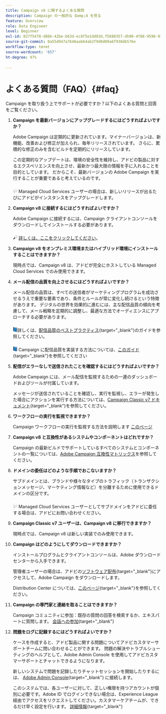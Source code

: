 ```yaml
---
title: Campaign v8 に関するよくある質問
description: Campaign の一般的な Qamp;A を見る
feature: Overview
role: Data Engineer
level: Beginner
exl-id: 027f5478-d86b-42be-b63d-ec8f5e1dd83d,f5688357-db90-4f88-9596-91e9d0a20d75
source-git-commit: 0a55d947a7646aab64ab2f9d0d09a6f930db576e
workflow-type: tm+mt
source-wordcount: '657'
ht-degree: 97%

---
```


# よくある質問（FAQ）{#faq}

Campaign を取り扱う上でサポートが必要ですか？以下のよくある質問と回答をご覧ください。

1. **Campaign を最新バージョンにアップグレードするにはどうすればよいですか？**

   Adobe Campaign は定期的に更新されています。マイナーバージョンは、新機能、改善および修正が加えられ、毎年リリースされています。 さらに、累積的な修正のみを含むビルドを定期的にリリースしています。

   この定期的なアップデートは、環境の安全性を維持し、アドビの製品に対するエクスペリエンスを向上させ、最新かつ最大限の情報を手に入れることを目的としています。 だからこそ、最新バージョンの Adobe Campaign を実行することが重要であると考えているのです。

   ![](../assets/do-not-localize/speech.png) Managed Cloud Services ユーザーの場合は、新しいリリースが出るたびにアドビがインスタンスをアップグレードします。

1. **Campaign v8 に接続するにはどうすればよいですか？**

   Adobe Campaign に接続するには、Campaign クライアントコンソールをダウンロードしてインストールする必要があります。

   ![](../assets/do-not-localize/glass.png) [詳しくは、ここをクリックしてください](connect.md)。

1. **Campaign v8 をオンプレミス環境またはハイブリッド環境にインストールすることはできますか？**

   現時点では、Campaign v8 は、アドビが完全にホストしている Managed Cloud Services でのみ使用できます。

1. **メール配信の品質を向上させるにはどうすればよいですか？**

   メール配信の品質は、すべての送信者がマーケティングプログラムを成功させるうえで重要な要素であり、条件とルールが常に変化し続けるという特徴があります。 デジタルの世界を効果的に進むには、主な配信品質の傾向を考慮して、メール戦略を定期的に調整し、最適な方法でオーディエンスにアプローチする必要があります。

   ![](../assets/do-not-localize/book.png)詳しくは、[配信品質のベストプラクティス](https://experienceleague.adobe.com/docs/deliverability-learn/deliverability-best-practice-guide/introduction.html?lang=ja){target=&quot;_blank&quot;}のガイドを参照してください。

   ![](../assets/do-not-localize/book.png) Campaign に配信品質を実装する方法については、[このガイド](https://experienceleague.adobe.com/docs/deliverability-learn/deliverability-best-practice-guide/additional-resources/general-resources.html?lang=ja){target=&quot;_blank&quot;}を参照してください

1. **配信がエラーなしで送信されたことを確認するにはどうすればよいですか？**

   Adobe Campaign には、メール配信を監視するための一連のダッシュボードおよびツールが付属しています。

   メッセージが送信されていることを確認し、実行を監視し、エラーが発生した場合にアクションを実行する方法については、[Campaign Classic v7 ドキュメント](https://experienceleague.adobe.com/docs/campaign-classic/using/sending-messages/monitoring-deliveries/about-delivery-monitoring.html?lang=ja){target=&quot;_blank&quot;}を参照してください。

1. **ワークフローの実行を監視できますか？**

   Campaign ワークフローの実行を監視する方法を説明します [このページ](https://experienceleague.adobe.com/docs/campaign/automation/workflows/executing-a-workflow/start-a-workflow.html)

1. **Campaign v8 と互換性があるシステムやコンポーネントはどれですか？**

   Campaign の最新ビルドでサポートしているすべてのシステムとコンポーネントの一覧については、[Adobe Campaign 互換性マトリックス](compatibility-matrix.md)を参照してください。

1. **ドメインの委任はどのような手順でおこないますか？**

   サブドメインとは、ブランドや様々なタイプのトラフィック（トランザクションメッセージ、マーケティング情報など）を分離するために使用できるドメインの区分です。

   ![](../assets/do-not-localize/speech.png) Managed Cloud Services ユーザーとしてサブドメインをアドビに委任する場合は、アドビにお問い合わせください。

1. **Campaign Classic v7 ユーザーは、Campaign v8 に移行できますか？**

   現時点では、Campaign v8 は新しい実装でのみ使用できます。

1. **Campaign はどのようにしてダウンロードできますか？**

   インストールプログラムとクライアントコンソールは、Adobe ダウンロードセンターから入手できます。

   管理者ユーザーの場合は、アドビの[ソフトウェア配布](https://experience.adobe.com/#/downloads/content/software-distribution/en/campaign.html?lang=ja){target=&quot;_blank&quot;}にアクセスして、Adobe Campaign をダウンロードします。

   Distribution Center については、[このページ](https://experienceleague.adobe.com/docs/experience-cloud/software-distribution/home.html?lang=ja){target=&quot;_blank&quot;}を参照してください。

1. **Campaign の専門家と連絡を取ることはできますか？**

   Campaign コミュニティに参加：既存の質問の回答を検索するか、エキスパートに質問します。 [会話への参加](https://experienceleaguecommunities.adobe.com/t5/adobe-campaign-classic/ct-p/adobe-campaign-classic-community){target=&quot;_blank&quot;}


1. **問題をログに記録するにはどうすればよいですか？**

   ケースを作成すると、アドビ製品に関する問題についてアドビカスタマーサポートチームに問い合わせることができます。 問題の解決やトラブルシューティングのヘルプとして、Adobe Admin Console を使用してアドビカスタマーサポートとチャットできるようになります。

   新しいシステムで問題を記録したりチャットセッションを開始したりするには、 [Adobe Admin Console](https://adminConsole.adobe.com/overview){target=&quot;_blank&quot;} に接続します。

   このシステムでは、各ユーザーに対して、正しい権限を持つアカウントが個別に必要です。Adobe ID でログインできない場合は、Experience League 経由でアクセスをリクエストしてください。カスタマーケアチームが、できるだけ早く設定を行います。 [詳細情報](https://helpx.adobe.com/jp/enterprise/admin-guide.html/enterprise/using/support-for-experience-cloud.ug.html){target=&quot;_blank&quot;}
